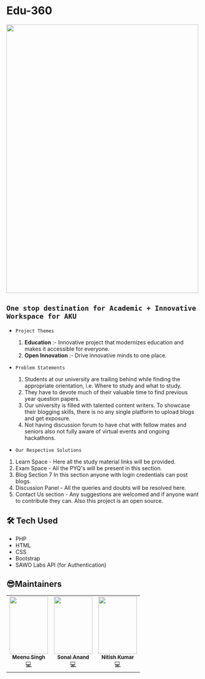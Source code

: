 # Edu-360
<img src="https://i.ibb.co/mDPyCgv/Room-103.pngf" width="500" height="700" />

## `One stop destination for Academic + Innovative Workspace for AKU`

- `Project Themes`
  1. __Education__ :- Innovative project that modernizes education and makes it accessible for everyone.
  2. __Open Innovation__ :- Drive innovative minds to one place.

- `Problem Statements`
  1. Students at our university are trailing behind while finding the appropriate orientation, i.e.  Where to study and what to study.  
  2. They have to devote much of their valuable time to find previous year question papers.
  3. Our university is filled with talented content writers.
     To showcase their blogging skills, there is no any single platform to upload blogs and get exposure. 
  4. Not having discussion forum  to have chat with fellow mates and seniors also not fully aware of virtual events and ongoing hackathons.
  
 - `Our Respective Solutions`
  1. Learn Space - Here all the study material links will be provided.
  2. Exam Space - All the PYQ's will be present in this section.
  3. Blog Section 7 In this section anyone with login credentials can post blogs.
  4. Discussion Panel - All the queries and doubts will be resolved here.
  5. Contact Us section - Any suggestions are welcomed and if anyone want to contribute they can.
     Also this project is an open source.
## 🛠 Tech Used
- PHP
- HTML
- CSS
- Bootstrap
- SAWO Labs API (for Authentication)

## 😎Maintainers
<table>
  <tbody><tr>
    <td align="center"><a href="https://github.com/Meenu-github"><img alt="" src="https://i.ibb.co/LQghFXC/IMG-20201210-WA0001.jpg" width="100px;" height=" 150px;"><br><sub><b> Meenu Singh </b></sub></a><br>💻 </a></td> </a></td>
    <td align="center"><a href="https://github.com/Sonalanand102"><img alt="" src="https://i.ibb.co/J2vLZXQ/IMG20191115163102.jpg" width="100px;" height=" 150px;"><br><sub><b>
 Sonal Anand </b></sub></a><br>💻 </a></td></a></td>
 <td align="center"><a href="https://github.com/Shruti3004"><img alt="" src="https://i.ibb.co/D41QvhT/fd32447769e741d188708bcf49eb81d6.jpg" width="100px;" height=" 150px;"><br><sub><b> Nitish Kumar </b></sub></a><br>💻 </a></td></a></td>
  </tr>
</tbody></table>
